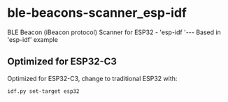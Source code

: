 # ble-beacons-scanner_esp-idf

BLE Beacon (iBeacon protocol) Scanner for ESP32 - 'esp-idf '--- Based in 'esp-idf' example


## Optimized for ESP32-C3

Optimized for ESP32-C3, change to traditional ESP32 with:

```
idf.py set-target esp32
```
